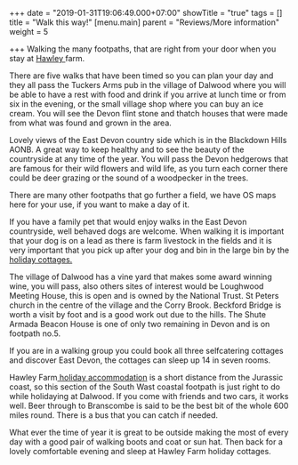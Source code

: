 +++
date = "2019-01-31T19:06:49.000+07:00"
showTitle = "true"
tags = []
title = "Walk this way!"
[menu.main]
parent = "Reviews/More information"
weight = 5

+++
Walking the many footpaths, that are right from your door when you stay at [Hawley ](https://www.hawleyfarm.co.uk/accommodation/ciderpress/ "accommodation")farm.

There are five walks that have been  timed so you can plan your day and they all pass the Tuckers Arms pub in the village of Dalwood where you will be able to have a rest with food and drink if you arrive at lunch time or from six in the evening, or the small village shop where you can buy an ice cream. You will see the Devon flint stone and thatch houses that were made from what was found and grown in the area.

Lovely views of the East Devon country side which is in the Blackdown Hills AONB.  A great way to keep healthy and to see the beauty of the countryside at any time of the year. You will pass the Devon hedgerows that are famous for their wild flowers and wild life, as you turn each corner there could be deer grazing or the sound of a woodpecker in the trees.

There are many other footpaths that go further a field, we have OS maps here for your use, if you want to make a day of it.

If you have a family pet that would enjoy walks in the East Devon countryside, well behaved dogs are welcome. When walking it is important that your dog is on a lead as there is farm livestock in the fields and it is very important that you pick up after your dog and bin in the large bin by the [holiday cottages.](https://www.hawleyfarm.co.uk/accommodation/wagonhouse/ "accommodation")

The village of Dalwood  has a vine yard that makes some award winning wine, you will pass, also others sites of interest would be Loughwood Meeting House, this is open and is owned by the National Trust. St Peters church in the centre of the village and the Corry Brook. Beckford Bridge is worth a visit by foot and is a good work out due to the hills. The Shute Armada Beacon House is one of only two remaining in Devon and is on footpath no.5.

If you are in a walking group you could book all three selfcatering cottages and discover East Devon, the cottages can sleep up 14 in seven rooms.

Hawley Farm[ holiday accommodation](https://www.hawleyfarm.co.uk/accommodation/stables/ "Accommodation") is a short distance from the Jurassic coast, so this section of  the South Wast coastal footpath is just right to do while holidaying at Dalwood. If you come with friends and two cars, it works well. Beer through to Branscombe is said to be the best bit of the whole 600 miles round. There is a bus that you can catch if needed.

What ever the time of year it is great to be outside making the most of every day with a good pair of walking boots and coat or sun hat. Then back for a lovely comfortable evening and sleep at Hawley Farm holiday cottages.